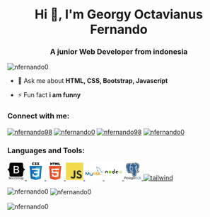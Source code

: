 <h1 align="center">Hi 👋, I'm Georgy Octavianus Fernando</h1>
<h3 align="center">A junior Web Developer from indonesia</h3>

<p align="left"> <img src="https://komarev.com/ghpvc/?username=nfernando0&label=Profile%20views&color=0e75b6&style=flat" alt="nfernando0" /> </p>

- 💬 Ask me about **HTML, CSS, Bootstrap, Javascript**

- ⚡ Fun fact **i am funny**

<h3 align="left">Connect with me:</h3>
<p align="left">
<a href="https://twitter.com/nfernando98" target="blank"><img align="center" src="https://raw.githubusercontent.com/rahuldkjain/github-profile-readme-generator/master/src/images/icons/Social/twitter.svg" alt="nfernando98" height="30" width="40" /></a>
<a href="https://linkedin.com/in/nfernando0" target="blank"><img align="center" src="https://raw.githubusercontent.com/rahuldkjain/github-profile-readme-generator/master/src/images/icons/Social/linked-in-alt.svg" alt="nfernando0" height="30" width="40" /></a>
<a href="https://fb.com/nfernando98" target="blank"><img align="center" src="https://raw.githubusercontent.com/rahuldkjain/github-profile-readme-generator/master/src/images/icons/Social/facebook.svg" alt="nfernando98" height="30" width="40" /></a>
<a href="https://instagram.com/nfernando0" target="blank"><img align="center" src="https://raw.githubusercontent.com/rahuldkjain/github-profile-readme-generator/master/src/images/icons/Social/instagram.svg" alt="nfernando0" height="30" width="40" /></a>
</p>

<h3 align="left">Languages and Tools:</h3>
<p align="left"> <a href="https://getbootstrap.com" target="_blank" rel="noreferrer"> <img src="https://raw.githubusercontent.com/devicons/devicon/master/icons/bootstrap/bootstrap-plain-wordmark.svg" alt="bootstrap" width="40" height="40"/> </a> <a href="https://www.w3schools.com/css/" target="_blank" rel="noreferrer"> <img src="https://raw.githubusercontent.com/devicons/devicon/master/icons/css3/css3-original-wordmark.svg" alt="css3" width="40" height="40"/> </a> <a href="https://www.w3.org/html/" target="_blank" rel="noreferrer"> <img src="https://raw.githubusercontent.com/devicons/devicon/master/icons/html5/html5-original-wordmark.svg" alt="html5" width="40" height="40"/> </a> <a href="https://developer.mozilla.org/en-US/docs/Web/JavaScript" target="_blank" rel="noreferrer"> <img src="https://raw.githubusercontent.com/devicons/devicon/master/icons/javascript/javascript-original.svg" alt="javascript" width="40" height="40"/> </a> <a href="https://www.mysql.com/" target="_blank" rel="noreferrer"> <img src="https://raw.githubusercontent.com/devicons/devicon/master/icons/mysql/mysql-original-wordmark.svg" alt="mysql" width="40" height="40"/> </a> <a href="https://nodejs.org" target="_blank" rel="noreferrer"> <img src="https://raw.githubusercontent.com/devicons/devicon/master/icons/nodejs/nodejs-original-wordmark.svg" alt="nodejs" width="40" height="40"/> </a> <a href="https://www.postgresql.org" target="_blank" rel="noreferrer"> <img src="https://raw.githubusercontent.com/devicons/devicon/master/icons/postgresql/postgresql-original-wordmark.svg" alt="postgresql" width="40" height="40"/> </a> <a href="https://tailwindcss.com/" target="_blank" rel="noreferrer"> <img src="https://www.vectorlogo.zone/logos/tailwindcss/tailwindcss-icon.svg" alt="tailwind" width="40" height="40"/> </a> </p>

<p><img align="left" src="https://github-readme-stats.vercel.app/api/top-langs?username=nfernando0&show_icons=true&locale=en&layout=compact" alt="nfernando0" /></p>

<p>&nbsp;<img align="center" src="https://github-readme-stats.vercel.app/api?username=nfernando0&show_icons=true&locale=en" alt="nfernando0" /></p>

<p><img align="center" src="https://github-readme-streak-stats.herokuapp.com/?user=nfernando0&" alt="nfernando0" /></p>
